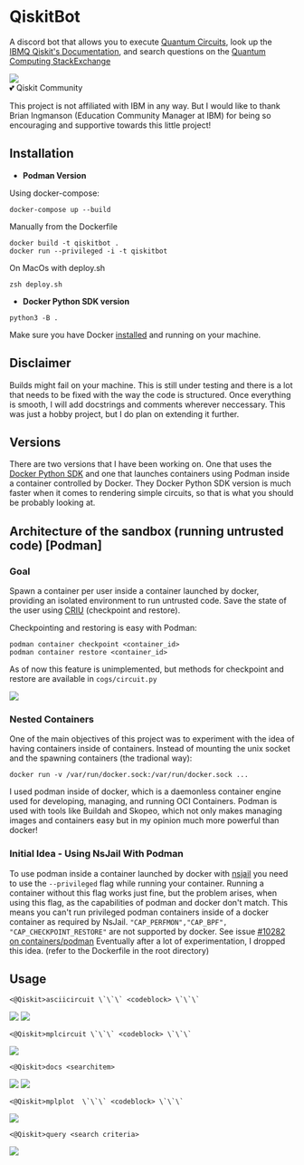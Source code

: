 # QiskitBot

A discord bot that allows you to execute [Quantum Circuits](https://qiskit.org/documentation/stubs/qiskit.circuit.QuantumCircuit.html), look up the [IBMQ Qiskit's Documentation](https://qiskit.org/documentation/), and search questions on the [Quantum Computing StackExchange](https://quantumcomputing.stackexchange.com/) 

![](assets/qiskit-community.png)\
:two_hearts: Qiskit Community 

This project is not affiliated with IBM in any way. But I would like to thank Brian Ingmanson (Education Community Manager at IBM) for being so encouraging and supportive towards this little project!

## Installation 
 - **Podman Version**

Using docker-compose:

```
docker-compose up --build 
```
Manually from the Dockerfile
```
docker build -t qiskitbot . 
docker run --privileged -i -t qiskitbot 
```
On MacOs with deploy.sh
```
zsh deploy.sh
```
 - **Docker Python SDK version**
```
python3 -B . 
```
Make sure you have Docker [installed](https://www.docker.com/products/docker-desktop) and running on your machine.

## Disclaimer

Builds might fail on your machine. This is still under testing and there is a lot that needs to be fixed with the way the code is structured. Once everything is smooth, I will add docstrings and comments wherever neccessary. This was just a hobby project, but I do plan on extending it further. 

## Versions
There are two versions that I have been working on. One that uses the [Docker Python SDK](https://docker-py.readthedocs.io/en/stable/) and one that launches containers using Podman inside a container controlled by Docker. 
They Docker Python SDK version is much faster when it comes to rendering simple circuits, so that is what you should be probably looking at. 

## Architecture of the sandbox (running untrusted code) [Podman]
### Goal
Spawn a container per user inside a container launched by docker, providing an isolated environment to run untrusted code. Save the state of the user using [CRIU](https://criu.org/Main_Page) (checkpoint and restore).

Checkpointing and restoring is easy with Podman:
```
podman container checkpoint <container_id>
podman container restore <container_id>
```
As of now this feature is unimplemented, but methods for checkpoint and restore are available in `cogs/circuit.py`

![](assets/docker-podman.png)

### Nested Containers
One of the main objectives of this project was to experiment with the idea of having containers inside of containers. Instead of mounting the unix socket and the spawning containers (the tradional way):
```
docker run -v /var/run/docker.sock:/var/run/docker.sock ...
```
I used podman inside of docker, which is a daemonless container engine used for developing, managing, and running OCI Containers. Podman is used with tools like Buildah and Skopeo, which not only makes managing images and containers easy but in my opinion much more powerful than docker!

### Initial Idea - Using NsJail With Podman 
To use podman inside a container launched by docker with [nsjail](nsjail.dev) you need to use the `--privileged` flag while running your container. Running a container without this flag works just fine, but the problem arises, when using this flag, as the capabilities of podman and docker don't match. This means you can't run privileged podman containers inside of a docker container as required by NsJail. 
`"CAP_PERFMON","CAP_BPF", "CAP_CHECKPOINT_RESTORE"` are not supported by docker. 
See issue [#10282 on containers/podman](https://github.com/containers/podman/issues/10282)
Eventually after a lot of experimentation, I dropped this idea. (refer to the Dockerfile in the root directory)

## Usage
```
<@Qiskit>asciicircuit \`\`\` <codeblock> \`\`\`
```
![](assets/asciicircuit.png)
![](assets/new-circ.png)
```
<@Qiskit>mplcircuit \`\`\` <codeblock> \`\`\`
```
![](assets/circuit.png)
```
<@Qiskit>docs <searchitem> 
```
![](assets/docs.png)
![](assets/new-docs.png)
```
<@Qiskit>mplplot  \`\`\` <codeblock> \`\`\`
```
![](assets/plot.png)
```
<@Qiskit>query <search criteria>
```
![](assets/stackexchange.png)
